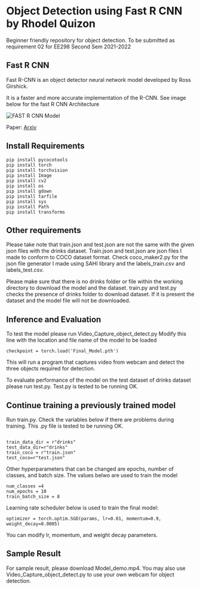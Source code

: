 # Object Detection using Fast R CNN by Rhodel Quizon

Beginner friendly repository for object detection. 
To be submitted as requirement 02 for EE298 Second Sem 2021-2022



## Fast R CNN

Fast R-CNN is an object detector neural network model developed by Ross Girshick.

It is a faster and more accurate implementation of the R-CNN. See image below for the fast R CNN Architecture



![FAST R CNN Model](https://i.ibb.co/tX22fB9/FASTRCNN.png)

Paper:
[Arxiv](https://arxiv.org/abs/1504.08083)


## Install Requirements


```
pip install pycocotools
pip install torch
pip install torchvision
pip install Image
pip install cv2
pip install os
pip install gdown
pip install tarfile
pip install sys
pip install Path
pip install transforms
```

## Other requirements

Please take note that train.json and test.json are not the same with the given json files with the drinks dataset. Train.json and test.json are json files I made to conform to COCO dataset format. Check coco_maker2.py for the json file generator I made using SAHI library and the labels_train.csv and labels_test.csv.

Please make sure that there is no drinks folder or file within the working directory to download the model and the dataset. train.py and test.py checks the presence of drinks folder to download dataset. If it is present the dataset and the model file will not be downloaded.

## Inference and Evaluation

To test the model please run Video_Capture_object_detect.py 
Modify this line with the location and file name of the model to be loaded

```
checkpoint = torch.load('Final_Model.pth')

```

This will run a program that captures video from webcam and detect the three objects required for detection.


To evaluate performance of the model on the test dataset of drinks dataset please run test.py. Test.py is tested to be running OK.

## Continue training a previously trained model

Run train.py. Check the variables below if there are problems during training. This .py file is tested to be running OK.

```

train_data_dir = r"drinks"
test_data_dir=r"drinks"
train_coco = r"train.json"
test_coco=r"test.json"

```

Other hyperparameters that can be changed are epochs, number of classes, and batch size. The values belwo are used to train the model

```
num_classes =4
num_epochs = 10
train_batch_size = 8

```

Learning rate scheduler below is used to train the final model:

```
optimizer = torch.optim.SGD(params, lr=0.01, momentum=0.9, weight_decay=0.0005)
```

You can modify lr, momentum, and weight decay parameters.

## Sample Result

For sample result, please download Model_demo.mp4. You may also use Video_Capture_object_detect.py to use your own webcam for object detection. 
